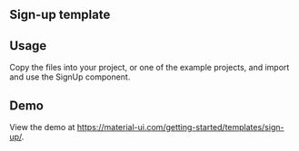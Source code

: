 ## Sign-up template

## Usage

<!-- #default-branch-switch -->

Copy the files into your project, or one of the example projects, and import and use the SignUp component.

<!-- #default-branch-switch -->

## Demo

View the demo at https://material-ui.com/getting-started/templates/sign-up/.